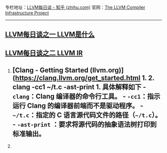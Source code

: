 
专栏地址：[LLVM每日谈 - 知乎 (zhihu.com)](https://www.zhihu.com/column/llvm-clang)
官网：[The LLVM Compiler Infrastructure Project](https://llvm.org/)

---
## [LLVM每日谈之一 LLVM是什么](https://zhuanlan.zhihu.com/p/26127007)
## [LLVM每日谈之二 LLVM IR](https://zhuanlan.zhihu.com/p/26127100)
1. [Clang - Getting Started (llvm.org)](https://clang.llvm.org/get_started.html
	1. 
	2. **clang -cc1 ~/t.c -ast-print**
		1. 具体解释如下
			- `clang`：Clang 编译器的命令行工具。
			- `-cc1`：指示运行 Clang 的编译器前端而不是驱动程序。
			- `~/t.c`：指定的 C 语言源代码文件的路径（`~/t.c`）。
			- `-ast-print` ：要求将源代码的抽象语法树打印到标准输出。
	- 
2. 

